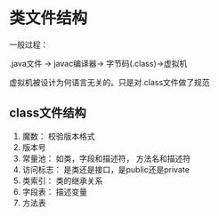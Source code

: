 # 类文件结构

一般过程：

.java文件 -> javac编译器-> 字节码(.class)->虚拟机

虚拟机被设计为何语言无关的。只是对.class文件做了规范

## class文件结构

1. 魔数： 校验版本格式
2. 版本号
3. 常量池： 如类，字段和描述符， 方法名和描述符
4. 访问标志： 是类还是接口，是public还是private
5. 类索引： 类的继承关系
6. 字段表： 描述变量
7. 方法表
